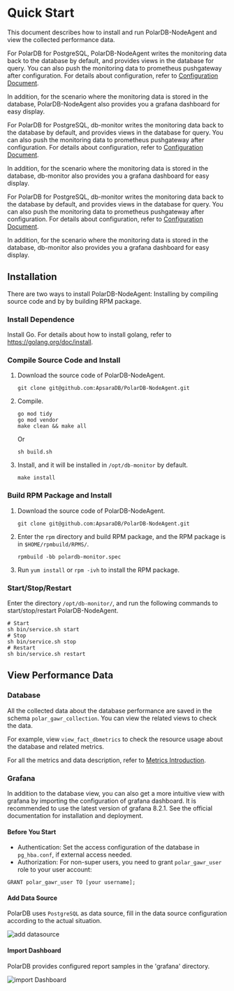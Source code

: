 # Quick Start

This document describes how to install and run PolarDB-NodeAgent and view the collected performance data.

For PolarDB for PostgreSQL, PolarDB-NodeAgent writes the monitoring data back to the database by default, and provides views in the database for query. You can also push the monitoring data to prometheus pushgateway after configuration. For details about configuration, refer to [Configuration Document](configuration.md).

In addition, for the scenario where the monitoring data is stored in the database, PolarDB-NodeAgent also provides you a grafana dashboard for easy display.

For PolarDB for PostgreSQL, db-monitor writes the monitoring data back to the database by default, and provides views in the database for query. You can also push the monitoring data to prometheus pushgateway after configuration. For details about configuration, refer to [Configuration Document](configuration.md).

In addition, for the scenario where the monitoring data is stored in the database, db-monitor also provides you a grafana dashboard for easy display.

For PolarDB for PostgreSQL, db-monitor writes the monitoring data back to the database by default, and provides views in the database for query. You can also push the monitoring data to prometheus pushgateway after configuration. For details about configuration, refer to [Configuration Document](configuration.md).

In addition, for the scenario where the monitoring data is stored in the database, db-monitor also provides you a grafana dashboard for easy display.

## Installation

There are two ways to install PolarDB-NodeAgent: Installing by compiling source code and by by building RPM package.

### Install Dependence
Install Go. For details about how to install golang, refer to https://golang.org/doc/install.

### Compile Source Code and Install
1. Download the source code of PolarDB-NodeAgent.

   ```
   git clone git@github.com:ApsaraDB/PolarDB-NodeAgent.git

2. Compile.

   ```
   go mod tidy
   go mod vendor
   make clean && make all
   ```

   Or

   ```
   sh build.sh
   ```

3. Install, and it will be installed in `/opt/db-monitor` by default.

   ```
   make install
   ```



### Build RPM Package and Install

1. Download the source code of PolarDB-NodeAgent.

   ```
   git clone git@github.com:ApsaraDB/PolarDB-NodeAgent.git
   ```

2. Enter the `rpm` directory and build RPM package, and the RPM package is in `$HOME/rpmbuild/RPMS/`.

   ```
   rpmbuild -bb polardb-monitor.spec
   ```

3. Run `yum install` or `rpm -ivh` to install the RPM package.



### Start/Stop/Restart

Enter the directory `/opt/db-monitor/`, and run the following commands to start/stop/restart PolarDB-NodeAgent.

```
# Start
sh bin/service.sh start
# Stop
sh bin/service.sh stop
# Restart
sh bin/service.sh restart
```



## View Performance Data

### Database

All the collected data about the database performance are saved in the schema `polar_gawr_collection`. You can view the related views to check the data.

For example, view  `view_fact_dbmetrics` to check the resource usage about the database and related metrics.

For all the metrics and data description, refer to [Metrics Introduction](metrics.md).


### Grafana

In addition to the database view, you can also get a more intuitive view with grafana by importing the configuration of grafana dashboard. It is recommended to use the latest version of grafana 8.2.1. See the official documentation for installation and deployment.


#### Before You Start

* Authentication: Set the access configuration of the database in `pg_hba.conf`, if external access needed.
* Authorization: For non-super users, you need to grant `polar_gawr_user` role to your user account:

```
GRANT polar_gawr_user TO [your username];
```


#### Add Data Source

PolarDB uses `PostgreSQL` as data source, fill in the data source configuration according to the actual situation.

![add datasource](grafana_add_datasource.png)

#### Import Dashboard

PolarDB provides configured report samples in the 'grafana' directory.

![import Dashboard](grafana_import_dashboard.png)
